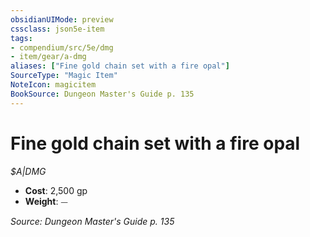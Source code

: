 ```yaml
---
obsidianUIMode: preview
cssclass: json5e-item
tags:
- compendium/src/5e/dmg
- item/gear/a-dmg
aliases: ["Fine gold chain set with a fire opal"]
SourceType: "Magic Item"
NoteIcon: magicitem
BookSource: Dungeon Master's Guide p. 135
---
```

# Fine gold chain set with a fire opal
*$A|DMG*  

- **Cost**: 2,500 gp
- **Weight**: ⏤

*Source: Dungeon Master's Guide p. 135*